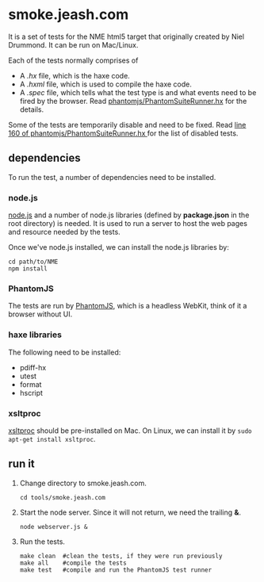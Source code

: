 # smoke.jeash.com

It is a set of tests for the NME html5 target that originally created by Niel Drummond.
It can be run on Mac/Linux.

Each of the tests normally comprises of
 * A *.hx* file, which is the haxe code.
 * A *.hxml* file, which is used to compile the haxe code.
 * A *.spec* file, which tells what the test type is and what events need to be fired by the browser. 
   Read [phantomjs/PhantomSuiteRunner.hx](https://github.com/haxenme/NME/blob/master/tools/smoke.jeash.com/phantomjs/PhantomSuiteRunner.hx) for the details.

Some of the tests are temporarily disable and need to be fixed. Read [line 160 of phantomjs/PhantomSuiteRunner.hx ](https://github.com/haxenme/NME/blob/master/tools/smoke.jeash.com/phantomjs/PhantomSuiteRunner.hx#L160) for the list of disabled tests.

## dependencies

To run the test, a number of dependencies need to be installed.

### node.js

[node.js](http://nodejs.org/) and a number of node.js libraries (defined by **package.json** in the root directory) is needed.
It is used to run a server to host the web pages and resource needed by the tests.

Once we've node.js installed, we can install the node.js libraries by:

```
cd path/to/NME
npm install
```

### PhantomJS

The tests are run by [PhantomJS](http://phantomjs.org/), which is a headless WebKit, think of it a browser without UI.

### haxe libraries

The following need to be installed:
 * pdiff-hx
 * utest
 * format
 * hscript

### xsltproc

[xsltproc](http://xmlsoft.org/XSLT/xsltproc2.html) should be pre-installed on Mac. On Linux, we can install it by `sudo apt-get install xsltproc`.

## run it

1. Change directory to smoke.jeash.com.
   ```
   cd tools/smoke.jeash.com
   ```
1. Start the node server. Since it will not return, we need the trailing **&**.
   ```
   node webserver.js &
   ```
2. Run the tests.
   ```
   make clean  #clean the tests, if they were run previously
   make all    #compile the tests
   make test   #compile and run the PhantomJS test runner
   ```